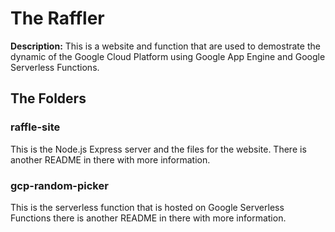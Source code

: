 # The Raffler

**Description:** This is a website and function that are used to demostrate the dynamic of the Google Cloud Platform using Google App Engine and Google Serverless Functions. 

## The Folders
### raffle-site
    
This is the Node.js Express server and the files for the website. There is another README in there with more information.

### gcp-random-picker

This is the serverless function that is hosted on Google Serverless Functions there is another README in there with more information.
